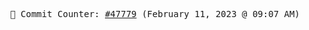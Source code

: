 <p align="center">
    <samp>
        📮 Commit Counter: <a href="https://github.com/Javascript-void0/Javascript-void0/commits/main">#47779</a> (February 11, 2023 @ 09:07 AM)
    </samp>
</p>
